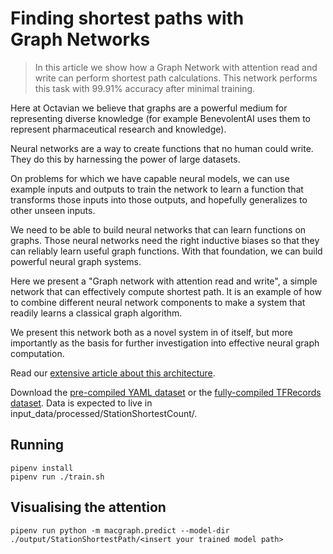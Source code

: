 # Finding shortest paths with Graph Networks

> In this article we show how a Graph Network with attention read and write can perform shortest path calculations. This network performs this task with 99.91% accuracy after minimal training.

Here at Octavian we believe that graphs are a powerful medium for representing diverse knowledge (for example BenevolentAI uses them to represent pharmaceutical research and knowledge).

Neural networks are a way to create functions that no human could write. They do this by harnessing the power of large datasets. 

On problems for which we have capable neural models, we can use example inputs and outputs to train the network to learn a function that transforms those inputs into those outputs, and hopefully generalizes to other unseen inputs.

We need to be able to build neural networks that can learn functions on graphs. Those neural networks need the right inductive biases so that they can reliably learn useful graph functions. With that foundation, we can build powerful neural graph systems.

Here we present a "Graph network with attention read and write", a simple network that can effectively compute shortest path. It is an example of how to combine different neural network components to make a system that readily learns a classical graph algorithm.

We present this network both as a novel system in of itself, but more importantly as the basis for further investigation into effective neural graph computation.

Read our [extensive article about this architecture](https://medium.com/octavian-ai/finding-shortest-paths-with-graph-networks-807c5bbfc9c8).

Download the [pre-compiled YAML dataset](https://storage.googleapis.com/octavian-static/download/clevr-graph/StationShortestCount.zip) or the [fully-compiled TFRecords dataset](https://storage.googleapis.com/octavian-static/download/mac-graph/StationShortestCount.zip). Data is expected to live in input_data/processed/StationShortestCount/.

## Running

```shell
pipenv install
pipenv run ./train.sh
```

## Visualising the attention

```shell
pipenv run python -m macgraph.predict --model-dir ./output/StationShortestPath/<insert your trained model path>
```
